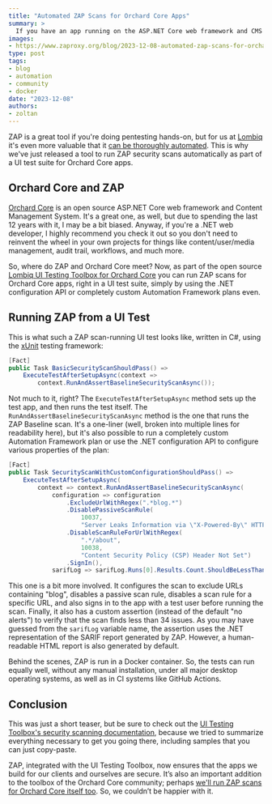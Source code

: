 ```yaml
---
title: "Automated ZAP Scans for Orchard Core Apps"
summary: >
  If you have an app running on the ASP.NET Core web framework and CMS Orchard Core, you can now easily run ZAP scans for it.
images:
- https://www.zaproxy.org/blog/2023-12-08-automated-zap-scans-for-orchard-core-apps/images/security-scan-test.png
type: post
tags:
- blog
- automation
- community
- docker
date: "2023-12-08"
authors:
- zoltan
---
```


ZAP is a great tool if you're doing pentesting hands-on, but for us at [Lombiq](http://lombiq.com/) it's even more valuable that it [can be thoroughly automated](/docs/automate/). This is why we've just released a tool to run ZAP security scans automatically as part of a UI test suite for Orchard Core apps.

## Orchard Core and ZAP

[Orchard Core](https://orchardcore.net/) is an open source ASP.NET Core web framework and Content Management System. It's a great one, as well, but due to spending the last 12 years with it, I may be a bit biased. Anyway, if you're a .NET web developer, I highly recommend you check it out so you don't need to reinvent the wheel in your own projects for things like content/user/media management, audit trail, workflows, and much more.

So, where do ZAP and Orchard Core meet? Now, as part of the open source [Lombiq UI Testing Toolbox for Orchard Core](https://github.com/Lombiq/UI-Testing-Toolbox) you can run ZAP scans for Orchard Core apps, right in a UI test suite, simply by using the .NET configuration API or completely custom Automation Framework plans even.

## Running ZAP from a UI Test

This is what such a ZAP scan-running UI test looks like, written in C#, using the [xUnit](https://xunit.net/) testing framework:

```java
[Fact]
public Task BasicSecurityScanShouldPass() =>
    ExecuteTestAfterSetupAsync(context =>
        context.RunAndAssertBaselineSecurityScanAsync());
```

Not much to it, right? The `ExecuteTestAfterSetupAsync` method sets up the test app, and then runs the test itself. The `RunAndAssertBaselineSecurityScanAsync` method is the one that runs the ZAP Baseline scan. It's a one-liner (well, broken into multiple lines for readability here), but it's also possible to run a completely custom Automation Framework plan or use the .NET configuration API to configure various properties of the plan:

```java
[Fact]
public Task SecurityScanWithCustomConfigurationShouldPass() =>
    ExecuteTestAfterSetupAsync(
        context => context.RunAndAssertBaselineSecurityScanAsync(
            configuration => configuration
                .ExcludeUrlWithRegex(".*blog.*")
                .DisablePassiveScanRule(
                    10037,
                    "Server Leaks Information via \"X-Powered-By\" HTTP Response Header Field(s)")
                .DisableScanRuleForUrlWithRegex(
                    ".*/about",
                    10038,
                    "Content Security Policy (CSP) Header Not Set")
                .SignIn(),
            sarifLog => sarifLog.Runs[0].Results.Count.ShouldBeLessThan(34)));
```

This one is a bit more involved. It configures the scan to exclude URLs containing "blog", disables a passive scan rule, disables a scan rule for a specific URL, and also signs in to the app with a test user before running the scan. Finally, it also has a custom assertion (instead of the default "no alerts") to verify that the scan finds less than 34 issues. As you may have guessed from the `sarifLog` variable name, the assertion uses the .NET representation of the SARIF report generated by ZAP. However, a human-readable HTML report is also generated by default.

Behind the scenes, ZAP is run in a Docker container. So, the tests can run equally well, without any manual installation, under all major desktop operating systems, as well as in CI systems like GitHub Actions.

## Conclusion

This was just a short teaser, but be sure to check out the [UI Testing Toolbox's security scanning documentation](https://github.com/Lombiq/UI-Testing-Toolbox/blob/dev/Lombiq.Tests.UI/Docs/SecurityScanning.md), because we tried to summarize everything necessary to get you going there, including samples that you can just copy-paste.

ZAP, integrated with the UI Testing Toolbox, now ensures that the apps we build for our clients and ourselves are secure. It’s also an important addition to the toolbox of the Orchard Core community; perhaps [we'll run ZAP scans for Orchard Core itself too](https://github.com/OrchardCMS/OrchardCore/issues/14840). So, we couldn’t be happier with it.